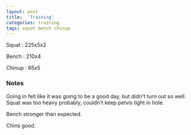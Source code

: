 ```yaml
---
layout: post
title:  'Training'
categories: training
tags: squat bench chinup
---
```


Squat       :   225x5x2

Bench       :   210x4

Chinup      :   65x5

### Notes

Going in felt like it was going to be a good day, but didn't turn out so well. Squat was
too heavy probably, couldn't keep pelvis tight in hole.

Bench stronger than expected.

Chins good.
